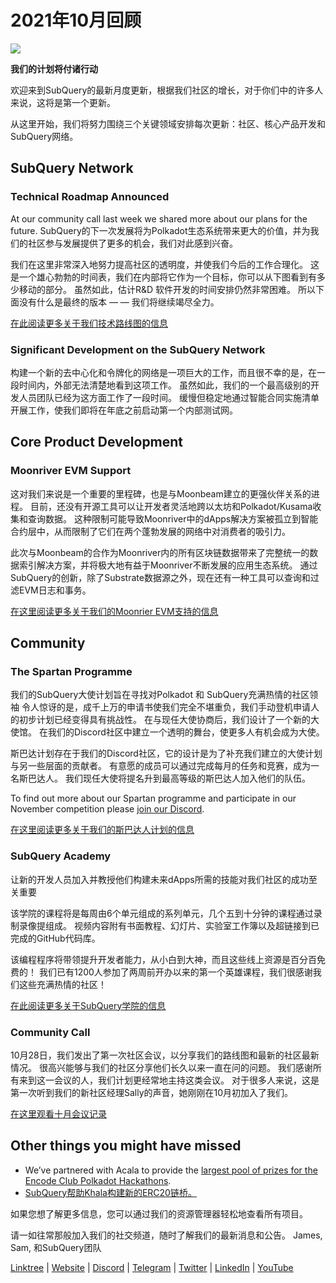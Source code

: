 # 2021年10月回顾

![](https://miro.medium.com/max/1400/1*Yf3LOc6onAZ-XRQLPyxAmQ.png)

**我们的计划将付诸行动**

欢迎来到SubQuery的最新月度更新，根据我们社区的增长，对于你们中的许多人来说，这将是第一个更新。

从这里开始，我们将努力围绕三个关键领域安排每次更新：社区、核心产品开发和SubQuery网络。

## SubQuery Network

### Technical Roadmap Announced

At our community call last week we shared more about our plans for the future. SubQuery的下一次发展将为Polkadot生态系统带来更大的价值，并为我们的社区参与发展提供了更多的机会，我们对此感到兴奋。

我们在这里非常深入地努力提高社区的透明度，并使我们今后的工作合理化。 这是一个雄心勃勃的时间表，我们在内部将它作为一个目标，你可以从下图看到有多少移动的部分。 虽然如此，估计R&D 软件开发的时间安排仍然非常困难。 所以下面没有什么是最终的版本 — — 我们将继续竭尽全力。

[在此阅读更多关于我们技术路线图的信息](../blogs/20211029-roadmap-october.md)

### Significant Development on the SubQuery Network

构建一个新的去中心化和令牌化的网络是一项巨大的工作，而且很不幸的是，在一段时间内，外部无法清楚地看到这项工作。 虽然如此，我们的一个最高级别的开发人员团队已经为这方面工作了一段时间。 缓慢但稳定地通过智能合同实施清单开展工作，使我们即将在年底之前启动第一个内部测试网。

## Core Product Development

### Moonriver EVM Support

这对我们来说是一个重要的里程碑，也是与Moonbeam建立的更强伙伴关系的进程。 目前，还没有开源工具可以让开发者灵活地跨以太坊和Polkadot/Kusama收集和查询数据。 这种限制可能导致Moonriver中的dApps解决方案被孤立到智能合约层中，从而限制了它们在两个蓬勃发展的网络中对消费者的吸引力。

此次与Moonbeam的合作为Moonriver内的所有区块链数据带来了完整统一的数据索引解决方案，并将极大地有益于Moonriver不断发展的应用生态系统。 通过SubQuery的创新，除了Substrate数据源之外，现在还有一种工具可以查询和过滤EVM日志和事务。

[在这里阅读更多关于我们的Moonrier EVM支持的信息](../customer_announcements/20211028-moonbeam-evm.md)

## Community

### The Spartan Programme

我们的SubQuery大使计划旨在寻找对Polkadot 和 SubQuery充满热情的社区领袖 令人惊讶的是，成千上万的申请书使我们完全不堪重负，我们手动登机申请人的初步计划已经变得具有挑战性。 在与现任大使协商后，我们设计了一个新的大使馆。 在我们的Discord社区中建立一个透明的舞台，使更多人有机会成为大使。

斯巴达计划存在于我们的Discord社区，它的设计是为了补充我们建立的大使计划与另一些层面的贡献者。 有意愿的成员可以通过完成每月的任务和竞赛，成为一名斯巴达人。 我们现任大使将提名升到最高等级的斯巴达人加入他们的队伍。

To find out more about our Spartan programme and participate in our November competition please [join our Discord](https://discord.com/invite/subquery).

[在这里阅读更多关于我们的斯巴达人计划的信息](../blogs/20211101-spartan-programme.md)

### SubQuery Academy

让新的开发人员加入并教授他们构建未来dApps所需的技能对我们社区的成功至关重要

该学院的课程将是每周由6个单元组成的系列单元，几个五到十分钟的课程通过录制录像提组成。 视频内容附有书面教程、幻灯片、实验室工作簿以及超链接到已完成的GitHub代码库。

该编程程序将带领提升开发者能力，从小白到大神，而且这些线上资源是百分百免费的！ 我们已有1200人参加了两周前开办以来的第一个英雄课程，我们很感谢我们这些充满热情的社区！

[在此阅读更多关于SubQuery学院的信息](../blogs/20211018-subquery-launches-the-subquery-academy.md)

### Community Call

10月28日，我们发出了第一次社区会议，以分享我们的路线图和最新的社区最新情况。 很高兴能够与我们的社区分享他们长久以来一直在问的问题。 我们感谢所有来到这一会议的人，我们计划更经常地主持这类会议。 对于很多人来说，这是第一次听到我们的新社区经理Sally的声音，她刚刚在10月初加入了我们。

[在这里观看十月会议记录](https://www.crowdcast.io/e/subquery-sessions-october)

## Other things you might have missed

- We’ve partnered with Acala to provide the [largest pool of prizes for the Encode Club Polkadot Hackathons](https://medium.com/encode-club/polkadot-hack-challenges-7cfeba1a4c0e).
- [SubQuery帮助Khala构建新的ERC20链桥。](../customer_announcements/20211021-khala.md)

如果您想了解更多信息，您可以通过我们的资源管理器轻松地查看所有项目。

请一如往常那般加入我们的社交频道，随时了解我们的最新消息和公告。 James, Sam, 和SubQuery团队

[Linktree](https://linktr.ee/subquerynetwork) | [Website](https://subquery.network/) | [Discord](https://discord.com/invite/78zg8aBSMG) | [Telegram](https://t.me/subquerynetwork) | [Twitter](https://twitter.com/subquerynetwork) | [LinkedIn](https://www.linkedin.com/company/subquery) | [YouTube](https://www.youtube.com/channel/UCi1a6NUUjegcLHDFLr7CqLw)
